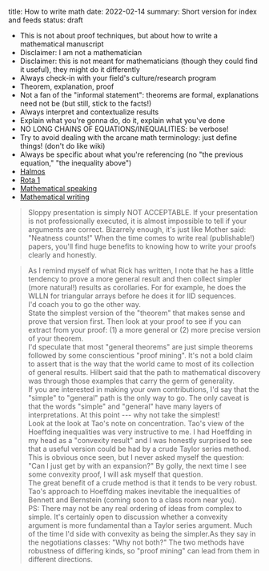 title: How to write math
date: 2022-02-14
summary: Short version for index and feeds
status: draft

- This is not about proof techniques, but about how to write a mathematical manuscript
- Disclaimer: I am not a mathematician
- Disclaimer: this is not meant for mathematicians (though they could find it useful), they might do it differently
- Always check-in with your field's culture/research program
- Theorem, explanation, proof
- Not a fan of the "informal statement": theorems are formal, explanations need not be (but still, stick to the facts!)
- Always interpret and contextualize results
- Explain what you're gonna do, do it, explain what you've done
- NO LONG CHAINS OF EQUATIONS/INEQUALITIES: be verbose!
- Try to avoid dealing with the arcane math terminology: just define things! (don't do like wiki)
- Always be specific about what you're referencing (no "the previous equation," "the inequality above")
- [Halmos](https://sites.math.washington.edu/~lind/Resources/Halmos.pdf)
- [Rota 1](https://www.ams.org/notices/199701/comm-rota.pdf)
- [Mathematical speaking](https://math.mit.edu/~poonen/papers/speaking.pdf)
- [Mathematical writing](https://math.mit.edu/~poonen/papers/writing.pdf)

> Sloppy presentation is simply NOT ACCEPTABLE. If your presentation is not professionally executed,
  it is almost impossible to tell if your arguments are correct. Bizarrely enough, it's just like Mother said:
  "Neatness counts!" When the time comes to write real (publishable!) papers,
  you'll find huge benefits to knowing how to write your proofs clearly and honestly.

> As I remind myself of what Rick has written, I note that he has a little tendency to prove a more general result and then collect simpler (more natural!) results as corollaries. For for example, he does the WLLN for triangular arrays before he does it for IID sequences.  
> I'd coach you to go the other way.  
> State the simplest version of the "theorem" that makes sense and prove that version first. Then look at your proof to see if you can extract from your proof: (1) a more general or (2) more precise version of your theorem.  
> I'd speculate that most "general theorems" are just simple theorems followed by some conscientious "proof mining". It's not a bold claim to assert that is the way that the world came to most of its collection of general results. Hilbert said that the path to mathematical discovery was through those examples that carry the germ of generality.  
> If you are interested in making your own contributions, I'd say that the "simple" to "general" path is the only way to go. The only caveat is that the words "simple" and "general" have many layers of interpretations. At this point --- why not take the simplest!  
> Look at the look at Tao's note on concentration. Tao's view of the Hoeffding inequalities was very instructive to me. I had Hoeffding in my head as a "convexity result" and I was honestly surprised to see that a useful version could be had by a crude Taylor series method. This is obvious once seen, but I never asked myself the question: "Can I just get by with an expansion?" By golly, the next time I see some convexity proof, I will ask myself that question.  
> The great benefit of a crude method is that it tends to be very robust. Tao's approach to Hoeffding makes inevitable the inequalities of Bennett and Bernstein (coming soon to a class room near you).  
> PS: There may not be any real ordering of ideas from complex to simple. It's certainly open to discussion whether a convexity argument is more fundamental than a Taylor series argument. Much of the time I'd side with convexity as being the simpler.As they say in the negotiations classes: "Why not both?" The two methods have robustness of differing kinds, so "proof mining" can lead from them in different directions.
